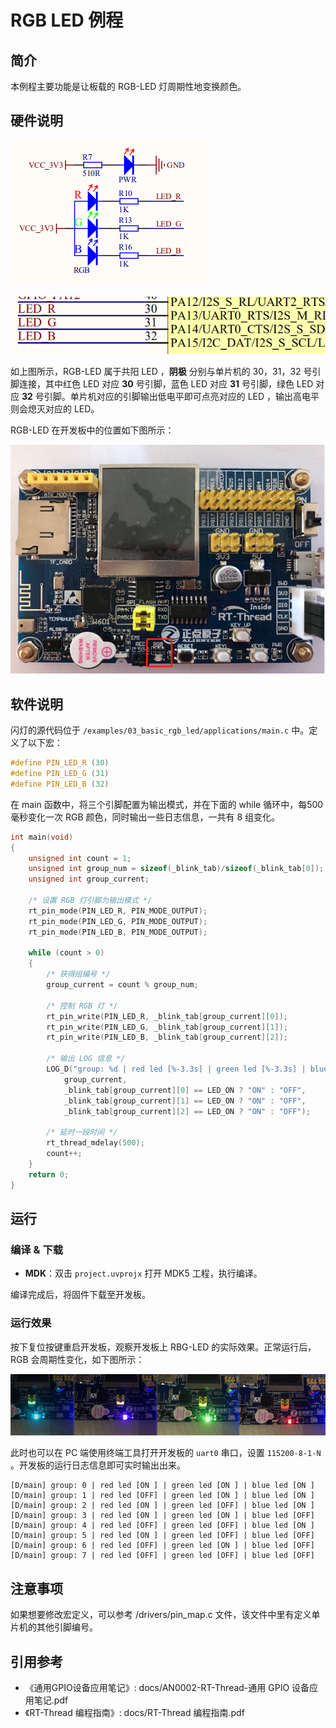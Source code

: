 # RGB LED 例程

## 简介

本例程主要功能是让板载的 RGB-LED 灯周期性地变换颜色。

## 硬件说明

![RGB 灯电路图](../../docs/figures/03_basic_rgb_led/rgb_led_sch1.png)

![RGB 灯电路图](../../docs/figures/03_basic_rgb_led/rgb_led_sch2.png)

如上图所示，RGB-LED 属于共阳 LED ，**阴极** 分别与单片机的 30，31，32 号引脚连接，其中红色 LED 对应 **30** 号引脚，蓝色 LED 对应 **31** 号引脚，绿色 LED 对应 **32** 号引脚。单片机对应的引脚输出低电平即可点亮对应的 LED ，输出高电平则会熄灭对应的 LED。

RGB-LED 在开发板中的位置如下图所示：

![RGB 灯的位置](../../docs/figures/03_basic_rgb_led/rgb_on_board.png)

## 软件说明

闪灯的源代码位于 `/examples/03_basic_rgb_led/applications/main.c` 中。定义了以下宏：

```c
#define PIN_LED_R (30)
#define PIN_LED_G (31)
#define PIN_LED_B (32)
```

在 main 函数中，将三个引脚配置为输出模式，并在下面的 while 循环中，每500毫秒变化一次 RGB 颜色，同时输出一些日志信息，一共有 8 组变化。

```c
int main(void)
{
    unsigned int count = 1;
    unsigned int group_num = sizeof(_blink_tab)/sizeof(_blink_tab[0]);
    unsigned int group_current;

    /* 设置 RGB 灯引脚为输出模式 */
    rt_pin_mode(PIN_LED_R, PIN_MODE_OUTPUT);
    rt_pin_mode(PIN_LED_G, PIN_MODE_OUTPUT);
    rt_pin_mode(PIN_LED_B, PIN_MODE_OUTPUT);

    while (count > 0)
    {
        /* 获得组编号 */
        group_current = count % group_num;

        /* 控制 RGB 灯 */
        rt_pin_write(PIN_LED_R, _blink_tab[group_current][0]);
        rt_pin_write(PIN_LED_G, _blink_tab[group_current][1]);
        rt_pin_write(PIN_LED_B, _blink_tab[group_current][2]);

        /* 输出 LOG 信息 */
        LOG_D("group: %d | red led [%-3.3s] | green led [%-3.3s] | blue led [%-3.3s]",
            group_current,
            _blink_tab[group_current][0] == LED_ON ? "ON" : "OFF",
            _blink_tab[group_current][1] == LED_ON ? "ON" : "OFF",
            _blink_tab[group_current][2] == LED_ON ? "ON" : "OFF");

        /* 延时一段时间 */
        rt_thread_mdelay(500);
        count++;
    }
    return 0;
}
```

## 运行

### 编译 & 下载

- **MDK**：双击 `project.uvprojx` 打开 MDK5 工程，执行编译。

编译完成后，将固件下载至开发板。

### 运行效果

按下复位按键重启开发板，观察开发板上 RBG-LED 的实际效果。正常运行后，RGB 会周期性变化，如下图所示：

![RGB 灯周期闪烁](../../docs/figures/03_basic_rgb_led/result.png)

此时也可以在 PC 端使用终端工具打开开发板的 `uart0` 串口，设置 `115200-8-1-N` 。开发板的运行日志信息即可实时输出出来。

```shell
[D/main] group: 0 | red led [ON ] | green led [ON ] | blue led [ON ]
[D/main] group: 1 | red led [OFF] | green led [ON ] | blue led [ON ]
[D/main] group: 2 | red led [ON ] | green led [OFF] | blue led [ON ]
[D/main] group: 3 | red led [ON ] | green led [ON ] | blue led [OFF]
[D/main] group: 4 | red led [OFF] | green led [OFF] | blue led [ON ]
[D/main] group: 5 | red led [ON ] | green led [OFF] | blue led [OFF]
[D/main] group: 6 | red led [OFF] | green led [ON ] | blue led [OFF]
[D/main] group: 7 | red led [OFF] | green led [OFF] | blue led [OFF]
```

## 注意事项

如果想要修改宏定义，可以参考 /drivers/pin_map.c 文件，该文件中里有定义单片机的其他引脚编号。

## 引用参考

- 《通用GPIO设备应用笔记》: docs/AN0002-RT-Thread-通用 GPIO 设备应用笔记.pdf
- 《RT-Thread 编程指南》: docs/RT-Thread 编程指南.pdf

